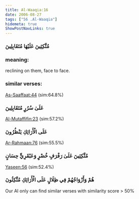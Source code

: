 ```yaml
---
title: Al-Waaqia:16
date: 2006-08-27
tags: ["56 .Al-Waaqia"]
hidemeta: true 
ShowPostNavLinks: true 
---
```

### مُتَّكِئِينَ عَلَيْهَا مُتَقَابِلِينَ
### meaning: 
reclining on them, face to face.
### similar verses: 

[As-Saaffaat:44](/37/44) (sim:64.8%)

### عَلَىٰ سُرُرٍ مُتَقَابِلِينَ

[Al-Mutaffifin:23](/83/23) (sim:57.2%)

### عَلَى الْأَرَائِكِ يَنْظُرُونَ

[Ar-Rahmaan:76](/55/76) (sim:55.5%)

### مُتَّكِئِينَ عَلَىٰ رَفْرَفٍ خُضْرٍ وَعَبْقَرِيٍّ حِسَانٍ

[Yaseen:56](/36/56) (sim:52.4%)

### هُمْ وَأَزْوَاجُهُمْ فِي ظِلَالٍ عَلَى الْأَرَائِكِ مُتَّكِئُونَ

Our AI only can find similar verses with similarity score > 50% 
